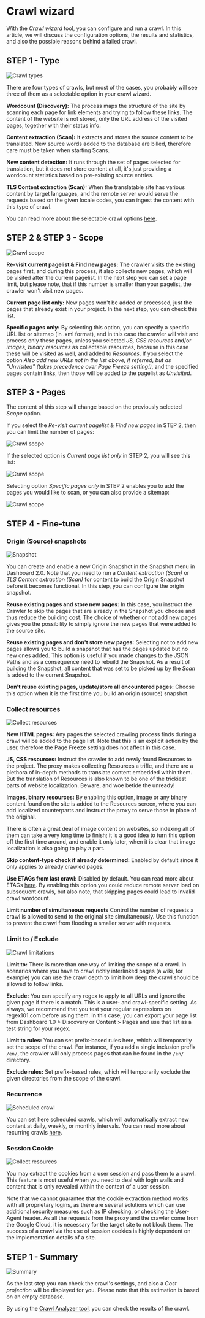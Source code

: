 # Crawl wizard

With the _Crawl wizard_ tool, you can configure and run a crawl. In this article, we will discuss the configuration options, the results and statistics, and also the possible reasons behind a failed crawl.

## STEP 1 - Type

![Crawl types](/img/dashboard2/crawl_step_1.png)

There are four types of crawls, but most of the cases, you probably will see three of them as a selectable option in your crawl wizard.

**Wordcount (Discovery):** The process maps the structure of the site by scanning each page for link elements and trying to follow these links. The content of the website is not stored, only the URL address of the visited pages, together with their status info.

**Content extraction (Scan):** It extracts and stores the source content to be translated. New source words added to the database are billed, therefore care must be taken when starting Scans.

**New content detection:** It runs through the set of pages selected for translation, but it does not store content at all, it's just providing a wordcount statistics based on pre-existing source entries.

**TLS Content extraction (Scan):** When the translatable site has various content by target languages, and the remote server would serve the requests based on the given locale codes, you can ingest the content with this type of crawl.

You can read more about the selectable crawl options [here](/crawl.html).


## STEP 2 & STEP 3 - Scope

![Crawl scope](/img/dashboard2/crawl_step_2.png)

**Re-visit current pagelist & Find new pages:** The crawler visits the existing pages first, and during this process, it also collects new pages, which will be visited after the current pagelist. In the next step you can set a page limit, but please note, that if this number is smaller than your pagelist, the crawler won't visit new pages.  

**Current page list only:** New pages won't be added or processed, just the pages that already exist in your project. In the next step, you can check this list.

**Specific pages only:** By selecting this option, you can specify a specific URL list or sitemap (in .xml format), and in this case the crawler will visit and process only these pages, unless you selected _JS, CSS resources_ and/or _images, binary resources_ as collectable resources, because in this case these will be visited as well, and added to _Resources_.
If you select the option _Also add new URLs not in the list above, if referred, but as "Unvisited" (takes precedence over Page Freeze setting!)_, and the specified pages contain links, then those will be added to the pagelist as _Unvisited_.

## STEP 3 - Pages

The content of this step will change based on the previously selected _Scope_ option.

If you select the _Re-visit current pagelist & Find new pages_ in STEP 2, then you can limit the number of pages:

![Crawl scope](/img/dashboard2/crawl_step_3_pages.png)

If the selected option is _Current page list only_ in STEP 2, you will see this list:

![Crawl scope](/img/dashboard2/crawl_step_3_pageslist.png)

Selecting option _Specific pages only_ in STEP 2 enables you to add the pages you would like to scan, or you can also provide a sitemap:

![Crawl scope](/img/dashboard2/crawl_step_3_pages.png)


## STEP 4 - Fine-tune

### Origin (Source) snapshots

![Snapshot](/img/dashboard2/crawl_step_4_origin_snapshot.png)

You can create and enable a new Origin Snapshot in the Snapshot menu in Dashboard 2.0. Note that you need to run a _Content extraction (Scan)_ or _TLS Content extraction (Scan)_ for content to build the Origin Snapshot before it becomes functional. In this step, you can configure the origin snapshot.

**Reuse existing pages and store new pages:** In this case, you instruct the Crawler to skip the pages that are already in the Snapshot you choose and thus reduce the building cost. The choice of whether or not add new pages gives you the possibility to simply ignore the new pages that were added to the source site.

**Reuse existing pages and don't store new pages:** Selecting not to add new pages allows you to build a snapshot that has the pages updated but no new ones added. This option is useful if you made changes to the JSON Paths and as a consequence need to rebuild the Snapshot. As a result of building the Snapshot, all content that was set to be picked up by the _Scan_ is added to the current Snapshot.

**Don't reuse existing pages, update/store all encountered pages:** Choose this option when it is the first time you build an origin (source) snapshot.

### Collect resources

![Collect resources](/img/dashboard2/crawl_step_4_collect.png)

**New HTML pages:** Any pages the selected crawling process finds during a crawl will be added to the page list. Note that this is an explicit action by the user, therefore the Page Freeze setting does not affect in this case.

**JS, CSS resources:** Instruct the crawler to add newly found Resources to the project. The proxy makes collecting Resources a trifle, and there are a plethora of in-depth methods to translate content embedded within them. But the translation of Resources is also known to be one of the trickiest parts of website localization. Beware, and woe betide the unready!

**Images, binary resources:** By enabling this option, image or any binary content found on the site is added to the Resources screen, where you can add localized counterparts and instruct the proxy to serve those in place of the original.

There is often a great deal of image content on websites, so indexing all of them can take a very long time to finish; it is a good idea to turn this option off the first time around, and enable it only later, when it is clear that image localization is also going to play a part.

**Skip content-type check if already determined:** Enabled by default since it only applies to already crawled pages.

**Use ETAGs from last crawl:** Disabled by default. You can read more about ETAGs [here](https://developer.mozilla.org/en-US/docs/Web/HTTP/Headers/ETag). By enabling this option you could reduce remote server load on subsequent crawls, but also note, that skipping pages could lead to invalid crawl wordcount.

**Limit number of simultaneous requests** Control the number of requests a crawl is allowed to send to the original site simultaneously. Use this function to prevent the crawl from flooding a smaller server with requests.

### Limit to / Exclude

![Crawl limitations](/img/dashboard2/crawl_step_4_limit.png)

**Limit to:** There is more than one way of limiting the scope of a crawl. In scenarios where you have to crawl richly interlinked pages (a wiki, for example) you can use the crawl depth to limit how deep the crawl should be allowed to follow links.

**Exclude:** You can specify any regex to apply to all URLs and ignore the given page if there is a match. This is a user- and crawl-specific setting. As always, we recommend that you test your regular expressions on regex101.com before using them. In this case, you can export your page list from Dashboard 1.0 > Discovery or Content > Pages and use that list as a test string for your regex.

**Limit to rules:** You can set prefix-based rules here, which will temporarily set the scope of the crawl. For instance, if you add a single inclusion prefix `/en/`, the crawler will only process pages that can be found in the `/en/` directory.

**Exclude rules:** Set prefix-based rules, which will temporarily exclude the given directories from the scope of the crawl.

### Recurrence

![Scheduled crawl](/img/dashboard2/crawl_step_4_recurrance.png)

You can set here scheduled crawls, which will automatically extract new content at daily, weekly, or monthly intervals. You can read more about recurring crawls [here](recurringcrawl.html).

### Session Cookie

![Collect resources](/img/dashboard2/crawl_step_4_cookie.png)

You may extract the cookies from a user session and pass them to a crawl. This feature is most useful when you need to deal with login walls and content that is only revealed within the context of a user session.

Note that we cannot guarantee that the cookie extraction method works with all proprietary logins, as there are several solutions which can use additional security measures such as IP checking, or checking the User-Agent header. As all the requests from the proxy and the crawler come from the Google Cloud, it is necessary for the target site to not block them. The success of a crawl via the use of session cookies is highly dependent on the implementation details of a site.


## STEP 1 - Summary

![Summary](/img/dashboard2/crawl_step_5.png)

As the last step you can check the crawl's settings, and also a _Cost projection_ will be displayed for you. Please note that this estimation is based on an empty database.

By using the [Crawl Analyzer tool](../crawlanalyzer.html), you can check the results of the crawl.
